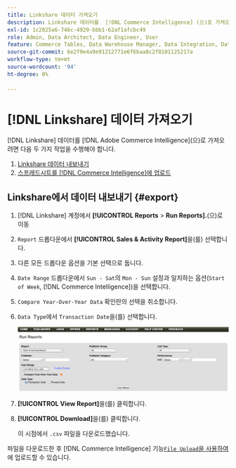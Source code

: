 ```yaml
---
title: Linkshare 데이터 가져오기
description: Linkshare 데이터를  [!DNL Commerce Intelligence] (으)로 가져오는 방법을 알아봅니다.
exl-id: 1c2025a6-746c-4929-bbb1-62af1afcbc49
role: Admin, Data Architect, Data Engineer, User
feature: Commerce Tables, Data Warehouse Manager, Data Integration, Data Import/Export
source-git-commit: 6e2f9e4a9e91212771e6f6baa8c2f8101125217a
workflow-type: tm+mt
source-wordcount: '94'
ht-degree: 0%

---
```


# [!DNL Linkshare] 데이터 가져오기

[!DNL Linkshare] 데이터를 [!DNL Adobe Commerce Intelligence]&#x200B;(으)로 가져오려면 다음 두 가지 작업을 수행해야 합니다.

1. [Linkshare 데이터 내보내기 ](#export)
1. [스프레드시트를  [!DNL Commerce Intelligence]에 업로드](../connecting-data/using-file-uploader.md)

## Linkshare에서 데이터 내보내기 {#export}

1. [!DNL Linkshare] 계정에서 **[!UICONTROL Reports** > **Run Reports].**(으)로 이동

1. `Report` 드롭다운에서 **[!UICONTROL Sales & Activity Report]**&#x200B;을(를) 선택합니다.

1. 다른 모든 드롭다운 옵션을 기본 선택으로 둡니다.

1. `Date Range` 드롭다운에서 `Sun - Sat`의 `Mon - Sun` 설정과 일치하는 옵션(`Start of Week`, [!DNL Commerce Intelligence])을 선택합니다.

1. `Compare Year-Over-Year Data` 확인란의 선택을 취소합니다.

1. `Data Type`에서 `Transaction Date`을(를) 선택합니다.

   ![가져오기\_linkshare\_data.png](../../../assets/importing_linkshare_data.png)

1. **[!UICONTROL View Report]**&#x200B;을(를) 클릭합니다.

1. **[!UICONTROL Download]**&#x200B;을(를) 클릭합니다.

   이 시점에서 `.csv` 파일을 다운로드했습니다.

파일을 다운로드한 후 [!DNL Commerce Intelligence] 기능[`File Upload`을 사용하여 ](../connecting-data/using-file-uploader.md)에 업로드할 수 있습니다.
